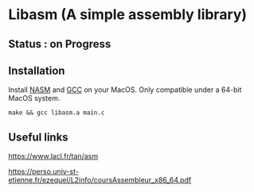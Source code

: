 # Libasm (A simple assembly library)

## Status : on Progress

## Installation

Install [NASM](http://macappstore.org/nasm/) and [GCC](https://discussions.apple.com/thread/8336714) on your MacOS. Only compatible under a 64-bit MacOS system.

```shell
make && gcc libasm.a main.c
```

## Useful links
 
https://www.lacl.fr/tan/asm

https://perso.univ-st-etienne.fr/ezequel/L2info/coursAssembleur_x86_64.pdf
